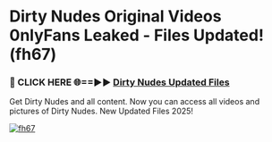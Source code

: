 # Dirty Nudes Original Videos 0nlyFans Leaked - Files Updated! (fh67)

<h3>🔴 CLICK HERE 🌐==►► <a href="https://tinyurl.com/yrmya6cz" rel="nofollow">Dirty Nudes Updated Files</a></h3>

Get Dirty Nudes and all content. Now you can access all videos and pictures of Dirty Nudes. New Updated Files 2025!

[![fh67](https://i.imgur.com/FMdXYCs.gif)](https://tinyurl.com/yrmya6cz)
